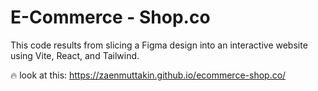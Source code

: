# E-Commerce - Shop.co

This code results from slicing a Figma design into an interactive website using Vite, React, and Tailwind.

🔥 look at this: https://zaenmuttakin.github.io/ecommerce-shop.co/

